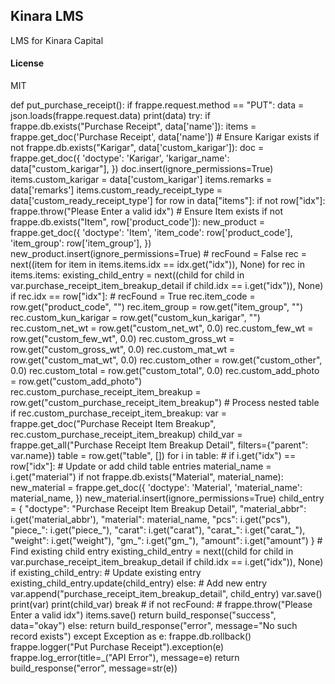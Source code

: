## Kinara LMS

LMS for Kinara Capital

#### License

MIT


def put_purchase_receipt():
    if frappe.request.method == "PUT":
        data = json.loads(frappe.request.data)
        print(data)
        try:
            if frappe.db.exists("Purchase Receipt", data['name']):
                items = frappe.get_doc('Purchase Receipt', data['name'])
                # Ensure Karigar exists
                if not frappe.db.exists("Karigar", data['custom_karigar']):
                    doc = frappe.get_doc({
                        'doctype': 'Karigar',
                        'karigar_name': data["custom_karigar"],
                    })
                    doc.insert(ignore_permissions=True)
                items.custom_karigar = data['custom_karigar']
                items.remarks = data['remarks']
                items.custom_ready_receipt_type = data['custom_ready_receipt_type']
                for row in data["items"]:
                    if not row["idx"]:
                        frappe.throw("Please Enter a valid idx")
                    # Ensure Item exists
                    if not frappe.db.exists("Item", row['product_code']):
                        new_product = frappe.get_doc({
                            'doctype': 'Item',
                            'item_code': row['product_code'],
                            'item_group': row['item_group'],
                        })
                        new_product.insert(ignore_permissions=True)
                    # recFound = False
                    rec = next((item for item in items.items.idx == idx.get("idx")), None)
                    for rec in items.items:
                        existing_child_entry = next((child for child in var.purchase_receipt_item_breakup_detail if child.idx == i.get("idx")), None)
                        if rec.idx == row["idx"]:
                            # recFound = True
                            rec.item_code = row.get("product_code", "")
                            rec.item_group = row.get("item_group", "")
                            rec.custom_kun_karigar = row.get("custom_kun_karigar", "")
                            rec.custom_net_wt = row.get("custom_net_wt", 0.0)
                            rec.custom_few_wt = row.get("custom_few_wt", 0.0)
                            rec.custom_gross_wt = row.get("custom_gross_wt", 0.0)
                            rec.custom_mat_wt = row.get("custom_mat_wt", 0.0)
                            rec.custom_other = row.get("custom_other", 0.0)
                            rec.custom_total = row.get("custom_total", 0.0)
                            rec.custom_add_photo = row.get("custom_add_photo")
                            rec.custom_purchase_receipt_item_breakup = row.get("custom_purchase_receipt_item_breakup")
                            # Process nested table
                            if rec.custom_purchase_receipt_item_breakup:
                                var = frappe.get_doc("Purchase Receipt Item Breakup", rec.custom_purchase_receipt_item_breakup)
                                child_var = frappe.get_all("Purchase Receipt Item Breakup Detail", filters={"parent": var.name})
                                table = row.get("table", [])
                                for i in table:
                                    # if i.get("idx") == row["idx"]:
                                        # Update or add child table entries
                                        material_name = i.get("material")
                                        if not frappe.db.exists("Material", material_name):
                                            new_material = frappe.get_doc({
                                                'doctype': 'Material',
                                                'material_name': material_name,
                                            })
                                            new_material.insert(ignore_permissions=True)
                                        child_entry = {
                                            "doctype": "Purchase Receipt Item Breakup Detail",
                                            "material_abbr": i.get('material_abbr'),
                                            "material": material_name,
                                            "pcs": i.get("pcs"),
                                            "piece_": i.get("piece_"),
                                            "carat": i.get("carat"),
                                            "carat_": i.get("carat_"),
                                            "weight": i.get("weight"),
                                            "gm_": i.get("gm_"),
                                            "amount": i.get("amount")
                                        }
                                        # Find existing child entry
                                        existing_child_entry = next((child for child in var.purchase_receipt_item_breakup_detail if child.idx == i.get("idx")), None)
                                        if existing_child_entry:
                                            # Update existing entry
                                            existing_child_entry.update(child_entry)
                                        else:
                                            # Add new entry
                                            var.append("purchase_receipt_item_breakup_detail", child_entry)
                                var.save()
                                print(var)
                                print(child_var)
                            break
                    # if not recFound:
                    #     frappe.throw("Please Enter a valid idx")
                items.save()
                return build_response("success", data="okay")
            else:
                return build_response("error", message="No such record exists")
        except Exception as e:
            frappe.db.rollback()
            frappe.logger("Put Purchase Receipt").exception(e)
            frappe.log_error(title=_("API Error"), message=e)
            return build_response("error", message=str(e))